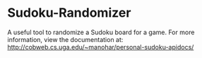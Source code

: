 # Sudoku-Randomizer
A useful tool to randomize a Sudoku board for a game. For more information, view the documentation at:
http://cobweb.cs.uga.edu/~manohar/personal-sudoku-apidocs/
